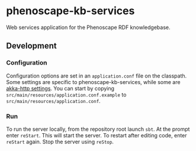 # phenoscape-kb-services
Web services application for the Phenoscape RDF knowledgebase.

## Development

### Configuration

Configuration options are set in an `application.conf` file on the classpath. Some settings are specific to 
phenoscape-kb-services, while some are [akka-http settings](https://doc.akka.io/docs/akka-http/current/configuration.html#configuration). 
You can start by copying `src/main/resources/application.conf.example` to `src/main/resources/application.conf`.

### Run

To run the server locally, from the repository root launch `sbt`. At the prompt enter `reStart`. This will start the server. 
To restart after editing code, enter `reStart` again. Stop the server using `reStop`.
